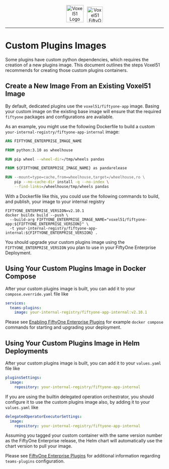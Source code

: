 <!-- markdownlint-disable no-inline-html line-length -->
<!-- markdownlint-disable-next-line first-line-heading -->
<div align="center">
<p align="center">

<img alt="Voxel51 Logo" src="https://user-images.githubusercontent.com/25985824/106288517-2422e000-6216-11eb-871d-26ad2e7b1e59.png" height="55px"> &nbsp;
<img alt="Voxel51 FiftyOne" src="https://user-images.githubusercontent.com/25985824/106288518-24bb7680-6216-11eb-8f10-60052c519586.png" height="50px">

</p>
</div>
<!-- markdownlint-enable no-inline-html line-length -->

---

# Custom Plugins Images

Some plugins have custom python dependencies,
which requires the creation of a new plugins image.
This document outlines the steps Voxel51 recommends
for creating those custom plugins containers.

## Create a New Image From an Existing Voxel51 Image

By default, dedicated plugins use the `voxel51/fiftyone-app` image.
Basing your custom image on the existing base image will ensure that
the required `fiftyone` packages and configurations are available.

As an example, you might use the following Dockerfile to build a
custom `your-internal-registry/fiftyone-app-internal` image:

```dockerfile
ARG FIFTYONE_ENTERPRISE_IMAGE_NAME

FROM python:3.10 as wheelhouse

RUN pip wheel --wheel-dir=/tmp/wheels pandas

FROM ${FIFTYONE_ENTERPRISE_IMAGE_NAME} as pandarelease

RUN --mount=type=cache,from=wheelhouse,target=/wheelhouse,ro \
    pip --no-cache-dir install -q --no-index \
    --find-links=/wheelhouse/tmp/wheels pandas
```

With a Dockerfile like this, you could use the following commands to
build, and publish, your image to your internal registry

```shell
FIFTYONE_ENTERPRISE_VERSION=v2.10.1
docker buildx build --push \
  --build-arg FIFTYONE_ENTERPRISE_IMAGE_NAME="voxel51/fiftyone-app:${FIFTYONE_ENTERPRISE_VERSION}" \
  -t your-internal-registry/fiftyone-app-internal:${FIFTYONE_ENTERPRISE_VERSION} .
```

You should upgrade your custom plugins image using the `FIFTYONE_ENTERPRISE_VERSION`
you plan to use in your FiftyOne Enterprise Deployment.

## Using Your Custom Plugins Image in Docker Compose

After your custom plugins image is built, you can add it to your
`compose.override.yaml` file like

```yaml
services:
  teams-plugins:
    image: your-internal-registry/fiftyone-app-internal:v2.10.1
```

Please see
[Enabling FiftyOne Enterprise Plugins](../docker/README.md#fiftyone-enterprise-plugins)
for example `docker compose` commands for starting and upgrading your
deployment.

## Using Your Custom Plugins Image in Helm Deployments

After your custom plugins image is built, you can add it to your
`values.yaml` file like

```yaml
pluginsSettings:
  image:
    repository: your-internal-registry/fiftyone-app-internal
```

If you are using the builtin delegated operation orchestrator, you should
configure it to use the custom plugins image also, by adding it to your
`values.yaml` like

```yaml
delegatedOperatorExecutorSettings:
  image:
    repository: your-internal-registry/fiftyone-app-internal
```

Assuming you tagged your custom container with the same version
number as the FiftyOne Enterprise release, the Helm chart will
automatically use the chart version to pull your image.

Please see
[FiftyOne Enterprise Plugins](../helm/fiftyone-teams-app/README.md#plugins)
for additional information regarding `teams-plugins` configuration.
